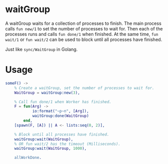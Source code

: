 # waitGroup
A waitGroup waits for a collection of processes to finish. The main process calls `fun new/1` to set the number of processes to wait for. Then each of the processes runs and calls `fun done/1` when finished. At the same time, `fun wait/1` or `fun wait/2` can be used to block until all processes have finished.

Just like `sync/WaitGroup` in Golang.
# Usage
``` erlang
someF() ->
    % Create a waitGroup, set the number of processes to wait for.
    WaitGroup = waitGroup:new(3),

    % Call fun done/1 when Worker has finished. 
    F = fun(Arg) ->
            io:format("~p~n", [Arg]),
            waitGroup:done(WaitGroup)
        end,
    [spawn(F, [A]) || A <- lists:seq(0, 2)],

    % Block until all processes have finished.
    waitGroup:wait(WaitGroup),
    % OR fun wait/2 has the timeout (Milliseconds).
    waitGroup:wait(WaitGroup, 1000),

    allWorkDone.
```